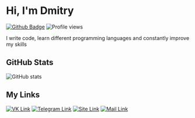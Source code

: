 # Hi, I'm Dmitry

 [![Github Badge](https://img.shields.io/badge/-scerka-grey?style=flat&logo=github&logoColor=white&link=https://github.com/scerka)](https://www.github.com/scerka) ![Profile views](https://komarev.com/ghpvc/?username=scerka)

I write code, learn different programming languages and constantly improve my skills

## GitHub Stats
![GitHub stats](https://github-readme-stats.vercel.app/api?username=scerka&show_icons=true&include_all_commits=true)

## My Links

[![VK Link](https://img.shields.io/badge/-scerka-4a76a8?style=for-the-badge&logo=vk&logoColor=white&link=https://vk.com/scerka)](https://vk.com/scerka)
[![Telegram Link](https://img.shields.io/badge/-scerka-26A5E4?style=for-the-badge&logo=telegram&logoColor=white&link=https://t.me/scerka)](https://t.me/scerka)
[![Site Link](https://img.shields.io/badge/-scerka.ru-4bc51d?style=for-the-badge&logo=curl&logoColor=white&link=https://scerka.ru)](https://scerka.ru)
[![Mail Link](https://img.shields.io/badge/-pm@scerka.ru-ea4335?style=for-the-badge&logo=gmail&logoColor=white&link=mailto:pm@scerka.ru)](mailto:pm@scerka.ru)
